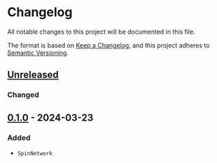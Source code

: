 # Changelog
All notable changes to this project will be documented in this file.

The format is based on [Keep a Changelog](https://keepachangelog.com/en/1.0.0/),
and this project adheres to [Semantic Versioning](https://semver.org/spec/v2.0.0.html).

## [Unreleased]
### Changed

## [0.1.0] - 2024-03-23
### Added
- `SpinNetwork`


[Unreleased]: https://github.com/brurucy/ernst/compare/v0.1.0...HEAD
[0.1.0]: https://github.com/brurucy/ernst/releases/tag/v0.1.0
